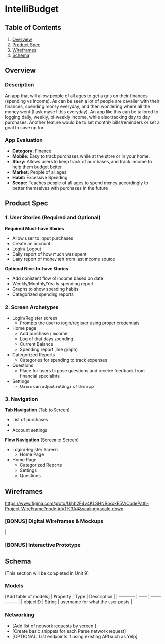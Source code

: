 # IntelliBudget

## Table of Contents
1. [Overview](#Overview)
1. [Product Spec](#Product-Spec)
1. [Wireframes](#Wireframes)
2. [Schema](#Schema)

## Overview
### Description
An app that will allow people of all ages to get a grip on their finances (spending vs income). As can be seen a lot of people are cavalier with their finances,
spending money everyday, and then wondering where all the money went (I ask myself this everyday). An app like this can be tailored to logging daily, weekly, bi-weekly income, while also tracking day to day purchases. Another feature would be to set monthly bills/reminders or set a goal to save up for. 

### App Evaluation
- **Category:** Finance
- **Mobile:** Easy to track purchases while at the store or in your home.
- **Story:** Allows users to keep track of purchases, and track income to help them budget better.
- **Market:** People of all ages 
- **Habit:** Excessive Spending
- **Scope:** Teaches people of all ages to spend money accordingly to better themselves with purchases in the future

## Product Spec

### 1. User Stories (Required and Optional)

**Required Must-have Stories**

* Allow user to input purchases
* Create an account
* Login/ Logout
* Daily report of how much was spent 
* Daily report of money left from last income source

**Optional Nice-to-have Stories**


* Add conistent flow of income based on date
* Weekly/Monthly/Yearly spending report
* Graphs to show spending habits
* Categorized spending reports


### 2. Screen Archetypes

* Login/Register screen
   * Prompts the user to login/register using proper credentials
* Home page 
   * Add purchase / income
   * Log of that days spending
   * Current Balance
   * Spending report (line graph)
* Categorized Reports
    * Categories for spending to track expenses
* Questions
   * Place for users to pose questions and receive feedback from financial specialists 
* Settings
   * Users can adjust settings of the app
### 3. Navigation

**Tab Navigation** (Tab to Screen)

* List of purchases
* 
* Account settings

**Flow Navigation** (Screen to Screen)

* Login/Register Screen
   * Home Page
* Home Page
   * Categorized Reports
   * Settings
   * Questions

## Wireframes
https://www.figma.com/proto/Ujhh2F4v4KLSHNBoxokE5V/CodePath-Project-WireFrame?node-id=1%3A4&scaling=scale-down

### [BONUS] Digital Wireframes & Mockups
|
### [BONUS] Interactive Prototype

## Schema 
[This section will be completed in Unit 9]
### Models
[Add table of models]
| Property | Type | Description |
| -------- | ---- | ----------- |
| objectID | String | username for what the user posts |
### Networking
- [Add list of network requests by screen ]
- [Create basic snippets for each Parse network request]
- [OPTIONAL: List endpoints if using existing API such as Yelp]
